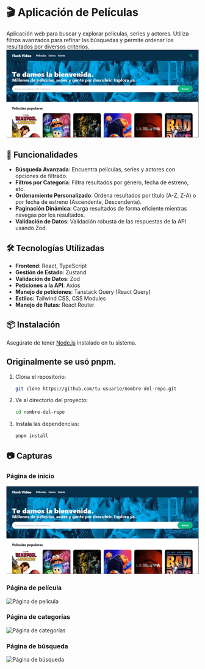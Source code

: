 # 🎬 Aplicación de Películas

Aplicación web para buscar y explorar películas, series y actores. Utiliza filtros avanzados para refinar las búsquedas y permite ordenar los resultados por diversos criterios.
![Página de inicio](./assets/captura-1.png)

## 🚀 Funcionalidades

- **Búsqueda Avanzada**: Encuentra películas, series y actores con opciones de filtrado.
- **Filtros por Categoría**: Filtra resultados por género, fecha de estreno, etc.
- **Ordenamiento Personalizado**: Ordena resultados por título (A-Z, Z-A) o por fecha de estreno (Ascendente, Descendente).
- **Paginación Dinámica**: Carga resultados de forma eficiente mientras navegas por los resultados.
- **Validación de Datos**: Validación robusta de las respuestas de la API usando Zod.

## 🛠 Tecnologías Utilizadas

- **Frontend**: React, TypeScript
- **Gestión de Estado**: Zustand
- **Validación de Datos**: Zod
- **Peticiones a la API**: Axios
- **Manejo de peticiones**: Tanstack Query (React Query)
- **Estilos**: Tailwind CSS, CSS Modules
- **Manejo de Rutas**: React Router

## 📦 Instalación

Asegúrate de tener [Node.js](https://nodejs.org/) instalado en tu sistema.

## Originalmente se usó pnpm.

1. Clona el repositorio:
   ```bash
   git clone https://github.com/tu-usuario/nombre-del-repo.git
2. Ve al directorio del proyecto:
   ```bash
   cd nombre-del-repo
3. Instala las dependencias:
    ```bash
   pnpm install

## 📷 Capturas
### Página de inicio
![Página de inicio](./assets/captura-1.png)
### Página de película
![Página de película](./assets/captura-3.png)
### Página de categorías
![Página de categorías](./assets/captura-2.png)
### Página de búsqueda
![Página de búsqueda](./assets/captura-4.png)
